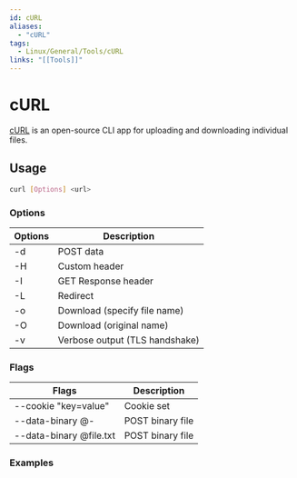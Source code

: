 ```yaml
---
id: cURL
aliases:
  - "cURL"
tags:
  - Linux/General/Tools/cURL
links: "[[Tools]]"
---
```


# cURL

[cURL](https://curl.se/) is an open-source CLI app for uploading and downloading
individual files.

## Usage

```sh
curl [Options] <url>
```

### Options

| Options | Description                      |
| ------- | -------------------------------- |
| -d      | POST data                        |
| -H      | Custom header                    |
| -I      | GET Response header              |
| -L      | Redirect                         |
| -o      | Download (specify file name)     |
| -O      | Download (original name)         |
| -v      | Verbose output (TLS handshake)   |

### Flags

| Flags                   | Description      |
| ----------------------- | ---------------- |
| --cookie "key=value"    | Cookie set       |
| --data-binary @-        | POST binary file |
| --data-binary @file.txt | POST binary file |

### Examples
